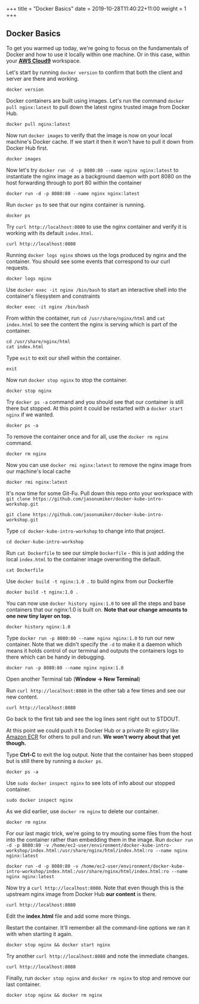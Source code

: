 +++
title = "Docker Basics"
date = 2019-10-28T11:40:22+11:00
weight = 1
+++

## Docker Basics
To get you warmed up today, we're going to focus on the fundamentals of Docker and how to use it locally within one machine. Or in this case, within your [**AWS Cloud9**](/setup/launchcloud9.html) workspace.

Let's start by running `docker version` to confirm that both the client and server are there and working.

    docker version

Docker containers are built using images. Let's run the command `docker pull nginx:latest` to pull down the latest nginx trusted image from Docker Hub.

    docker pull nginx:latest

Now run `docker images` to verify that the image is now on your local machine's Docker cache. If we start it then it won't have to pull it down from Docker Hub first.

    docker images

Now let's try `docker run -d -p 8080:80 --name nginx nginx:latest` to instantiate the nginx image as a background daemon with port 8080 on the host forwarding through to port 80 within the container

    docker run -d -p 8080:80 --name nginx nginx:latest

Run `docker ps` to see that our nginx container is running.

    docker ps

Try `curl http://localhost:8080` to use the nginx container and verify it is working with its default `index.html`.

    curl http://localhost:8080

Running `docker logs nginx` shows us the logs produced by nginx and the container. You should see some events that correspond to our curl requests.

    docker logs nginx

Use `docker exec -it nginx /bin/bash` to start an interactive shell into the container's filesystem and constraints

    docker exec -it nginx /bin/bash

From within the container, run `cd /usr/share/nginx/html` and `cat index.html` to see the content the nginx is serving which is part of the container.

    cd /usr/share/nginx/html
    cat index.html

Type `exit` to exit our shell within the container.

    exit

Now run `docker stop nginx` to stop the container.

    docker stop nginx

Try `docker ps -a` command and you should see that our container is still there but stopped. At this point it could be restarted with a `docker start nginx` if we wanted.

    docker ps -a

To remove the container once and for all, use the `docker rm nginx` command.

    docker rm nginx

Now you can use `docker rmi nginx:latest` to remove the nginx image from our machine's local cache

    docker rmi nginx:latest

It's now time for some Git-Fu. Pull down this repo onto your workspace with `git clone https://github.com/jasonumiker/docker-kube-intro-workshop.git`

    git clone https://github.com/jasonumiker/docker-kube-intro-workshop.git

Type `cd docker-kube-intro-workshop` to change into that project.

    cd docker-kube-intro-workshop

Run `cat Dockerfile` to see our simple `Dockerfile` - this is just adding the local `index.html` to the container image overwriting the default.

    cat Dockerfile

Use `docker build -t nginx:1.0 .` to build nginx from our Dockerfile

    docker build -t nginx:1.0 .

You can now use `docker history nginx:1.0` to see all the steps and base containers that our nginx:1.0 is built on. **Note that our change amounts to one new tiny layer on top.**

    docker history nginx:1.0

Type `docker run -p 8080:80 --name nginx nginx:1.0` to run our new container. Note that we didn't specify the `-d` to make it a daemon which means it holds control of our terminal and outputs the containers logs to there which can be handy in debugging.

    docker run -p 8080:80 --name nginx nginx:1.0

Open another Terminal tab (**Window -> New Terminal**)

Run `curl http://localhost:8080` in the other tab a few times and see our new content.

    curl http://localhost:8080

Go back to the first tab and see the log lines sent right out to STDOUT.

At this point we could push it to Docker Hub or a private Rr    egistry like [Amazon ECR](https://aws.amazon.com/ecr/) for others to pull and run. **We won't worry about that yet though.**

Type **Ctrl-C** to exit the log output. Note that the container has been stopped but is still there by running a `docker ps`.

    docker ps -a

Use `sudo docker inspect nginx` to see lots of info about our stopped container.

    sudo docker inspect nginx

As we did earlier, use `docker rm nginx` to delete our container.

    docker rm nginx

For our last magic trick, we're going to try mouting some files from the host into the container rather than embedding them in the image. Run `docker run -d -p 8080:80 -v /home/ec2-user/environment/docker-kube-intro-workshop/index.html:/usr/share/nginx/html/index.html:ro --name nginx nginx:latest`

    docker run -d -p 8080:80 -v /home/ec2-user/environment/docker-kube-intro-workshop/index.html:/usr/share/nginx/html/index.html:ro --name nginx nginx:latest

Now try a `curl http://localhost:8080`. Note that even though this is the upstream nginx image from Docker Hub **our content** is there.

    curl http://localhost:8080

Edit the **index.html** file and add some more things.

Restart the container. It'll remember all the command-line options we ran it with when starting it again.

    docker stop nginx && docker start nginx

Try another `curl http://localhost:8080` and note the immediate changes.

    curl http://localhost:8080

Finally, run `docker stop nginx` and `docker rm nginx` to stop and remove our last container.

    docker stop nginx && docker rm nginx
